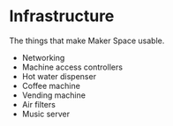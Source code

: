 # Infrastructure

The things that make Maker Space usable.

- Networking
- Machine access controllers
- Hot water dispenser
- Coffee machine
- Vending machine
- Air filters
- Music server
